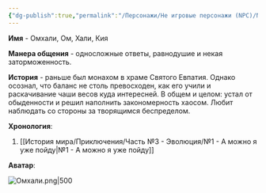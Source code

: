 ```yaml
---
{"dg-publish":true,"permalink":"/Персонажи/Не игровые персонажи (NPC)/NPC/Светлоземье/Омхали/","noteIcon":"","created":"2025-09-28T08:55:05.360+03:00","updated":"2025-09-28T12:34:42.791+03:00"}
---
```




**Имя** - Омхали, Ом, Хали, Кия

**Манера общения** - односложные ответы, равнодушие и некая заторможенность. 

**История** - раньше был монахом в храме Святого Евпатия. Однако осознал, что баланс не столь превосходен, как его учили и раскачивание чаши весов куда интересней. В общем и целом: устал от обыденности и решил наполнить закономерность хаосом. Любит наблюдать со стороны за творящимся беспределом. 

**Хронология**:
1. [[История мира/Приключения/Часть №3 - Эволюция/№1 - А можно я уже пойду\|№1 - А можно я уже пойду]]

**Аватар**:

![Омхали.png|500](/img/user/system/img/NPC/%D0%A1%D0%B2%D0%B5%D1%82%D0%BB%D0%BE%D0%B7%D0%B5%D0%BC%D1%8C%D0%B5/%D0%9E%D0%BC%D1%85%D0%B0%D0%BB%D0%B8.png)